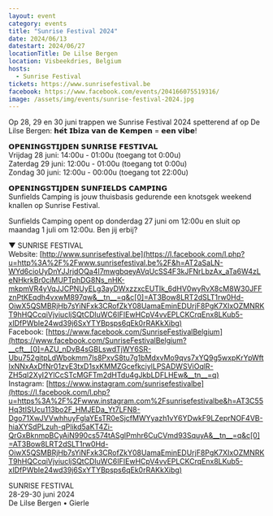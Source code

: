 ```yaml
---
layout: event
category: events
title: "Sunrise Festival 2024"
date: 2024/06/13
datestart: 2024/06/27
locationTitle: De Lilse Bergen
location: Visbeekdries, Belgium
hosts:
  - Sunrise Festival
tickets: https://www.sunrisefestival.be
facebook: https://www.facebook.com/events/204166075519316/
image: /assets/img/events/sunrise-festival-2024.jpg
---
```


Op 28, 29 en 30 juni trappen we Sunrise Festival 2024 spetterend af op De Lilse Bergen: 𝗵𝗲́𝘁 𝗜𝗯𝗶𝘇𝗮 𝘃𝗮𝗻 𝗱𝗲 𝗞𝗲𝗺𝗽𝗲𝗻 = 𝗲𝗲𝗻 𝘃𝗶𝗯𝗲!

𝗢𝗣𝗘𝗡𝗜𝗡𝗚𝗦𝗧𝗜𝗝𝗗𝗘𝗡 𝗦𝗨𝗡𝗥𝗜𝗦𝗘 𝗙𝗘𝗦𝗧𝗜𝗩𝗔𝗟  
Vrijdag 28 juni: 14:00u - 01:00u (toegang tot 0:00u)  
Zaterdag 29 juni: 12:00u - 01:00u (toegang tot 0:00u)  
Zondag 30 juni: 12:00u - 00:00u (toegang tot 22:00u)

𝗢𝗣𝗘𝗡𝗜𝗡𝗚𝗦𝗧𝗜𝗝𝗗𝗘𝗡 𝗦𝗨𝗡𝗙𝗜𝗘𝗟𝗗𝗦 𝗖𝗔𝗠𝗣𝗜𝗡𝗚  
Sunfields Camping is jouw thuisbasis gedurende een knotsgek weekend knallen op Sunrise Festival.

Sunfields Camping opent op donderdag 27 juni om 12:00u en sluit op maandag 1 juli om 12:00u. Ben jij erbij?

▼ SUNRISE FESTIVAL  
Website: [http://www.sunrisefestival.be](https://l.facebook.com/l.php?u=http%3A%2F%2Fwww.sunrisefestival.be%2F&h=AT2aSaLN-WYd6cioUyDnYJJrjdOQa4I7mwgbqeyAVqUcSS4F3kJFNrLbzAx_aTa6W4zLeNHkrkBr0ciMUPTphDG8Ns_nHK-mkpmVR4yVqJJCPNUyELg3ayDWxzzxcEUTIk_6dHV0wyRvX8cM8W30JFFznPtKEqdh4vxwM897qw&__tn__=q&c[0]=AT3Bow8LRT2dSLT1rw0Hd-OiwX5QSMBRjHb7sYiNFxk3CRofZkY08UamaEminEDUrjF8PgK7XIxOZMNRKT9hHQCcqiVjviucljSQtCDIuWC6IFIEwHCpV4vvEPLCKCrqEnx8LKub5-xIDfPWbIe24wd39j6SxYTYBpsps6qEk0rRAKkXibg)  
Facebook: [https://www.facebook.com/SunriseFestivalBelgium](https://www.facebook.com/SunriseFestivalBelgium?__cft__[0]=AZU_nDvB4sGBLswdTjWY6SR-Ubu752gitpLdWbokmm7ls8PxvS8tu7g1bMdxvMo9qvs7xYQ9g5wxpKrYpWftIxNNxAxDfNr01zvE3txD1sxKMMZGcefkciylLPSADWSViOqlR-ZH5qI2XyI2YlCcSTcMGFTm2dHTdu4gJkbLDFLHEw&__tn__=q)  
Instagram: [https://www.instagram.com/sunrisefestivalbe](https://l.facebook.com/l.php?u=https%3A%2F%2Fwww.instagram.com%2Fsunrisefestivalbe&h=AT3C55Hq3tISUcu113bo2F_HMJEDa_Yt7LFN8-Dgo71XwJVVwhhuyFglaYEsTR0eSjcfMWYyazh1vY6YDwkF9LZeprNOF4VB-hiaXYSdPLzuh-qPlikd5aKT4Zi-QrGxBknmpBCyAiN990cs574tASglPmhr6CuCVmd93SquyA&__tn__=q&c[0]=AT3Bow8LRT2dSLT1rw0Hd-OiwX5QSMBRjHb7sYiNFxk3CRofZkY08UamaEminEDUrjF8PgK7XIxOZMNRKT9hHQCcqiVjviucljSQtCDIuWC6IFIEwHCpV4vvEPLCKCrqEnx8LKub5-xIDfPWbIe24wd39j6SxYTYBpsps6qEk0rRAKkXibg)

SUNRISE FESTIVAL  
28-29-30 juni 2024  
De Lilse Bergen • Gierle
